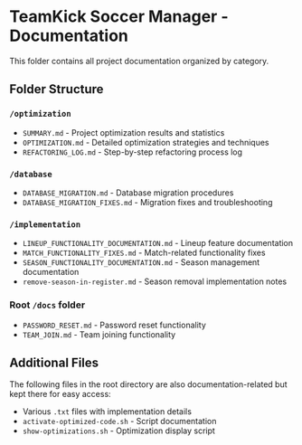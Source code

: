 
# TeamKick Soccer Manager - Documentation

This folder contains all project documentation organized by category.

## Folder Structure

### `/optimization`
- `SUMMARY.md` - Project optimization results and statistics
- `OPTIMIZATION.md` - Detailed optimization strategies and techniques
- `REFACTORING_LOG.md` - Step-by-step refactoring process log

### `/database` 
- `DATABASE_MIGRATION.md` - Database migration procedures
- `DATABASE_MIGRATION_FIXES.md` - Migration fixes and troubleshooting

### `/implementation`
- `LINEUP_FUNCTIONALITY_DOCUMENTATION.md` - Lineup feature documentation
- `MATCH_FUNCTIONALITY_FIXES.md` - Match-related functionality fixes
- `SEASON_FUNCTIONALITY_DOCUMENTATION.md` - Season management documentation
- `remove-season-in-register.md` - Season removal implementation notes

### Root `/docs` folder
- `PASSWORD_RESET.md` - Password reset functionality
- `TEAM_JOIN.md` - Team joining functionality

## Additional Files

The following files in the root directory are also documentation-related but kept there for easy access:
- Various `.txt` files with implementation details
- `activate-optimized-code.sh` - Script documentation
- `show-optimizations.sh` - Optimization display script
